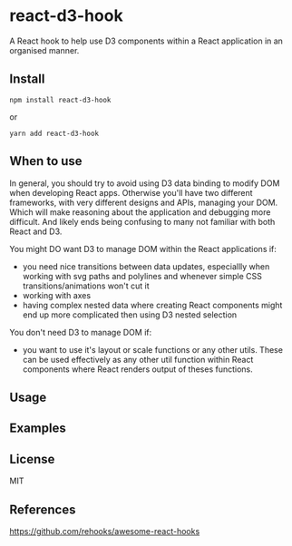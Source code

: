# react-d3-hook

A React hook to help use D3 components within a React application in an organised manner.

## Install

```
npm install react-d3-hook
```

or

```
yarn add react-d3-hook
```

## When to use 

In general, you should try to avoid using D3 data binding to modify DOM when developing React apps. Otherwise you'll have two different frameworks, with very different designs and APIs, managing your DOM. Which will make reasoning about the application and debugging more difficult. And likely ends being confusing to many not familiar with both React and D3.

You might DO want D3 to manage DOM within the React applications if:

- you need nice transitions between data updates, especiallly when working with svg paths and polylines and whenever simple CSS transitions/animations won't cut it
- working with axes
- having complex nested data where creating React components might end up more complicated then using D3 nested selection 

You don't need D3 to manage DOM if:

- you want to use it's layout or scale functions or any other utils. These can be used effectively as any other util function within React components where React renders output of theses functions.

## Usage


## Examples

## License

MIT

## References

https://github.com/rehooks/awesome-react-hooks